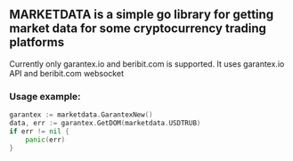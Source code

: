 ## MARKETDATA is a simple go library for getting market data for some cryptocurrency trading platforms

Currently only garantex.io and beribit.com is supported.
It uses garantex.io API and beribit.com websocket

### Usage example:

```go
garantex := marketdata.GarantexNew()
data, err := garantex.GetDOM(marketdata.USDTRUB)
if err != nil {
    panic(err)
}
```